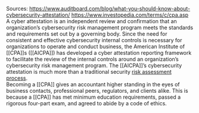 Sources:
https://www.auditboard.com/blog/what-you-should-know-about-cybersecurity-attestation/
https://www.investopedia.com/terms/c/cpa.asp
\
A cyber attestation is an independent review and confirmation that an organization’s cybersecurity risk management program meets the standards and requirements set out by a governing body. Since the need for consistent and effective cybersecurity internal controls is necessary for organizations to operate and conduct business, the American Institute of [[CPA]]s ([[AICPA]]) has developed a cyber attestation reporting framework to facilitate the review of the internal controls around an organization’s cybersecurity risk management program. The [[AICPA]]’s cybersecurity attestation is much more than a traditional security [risk assessment process](https://www.auditboard.com/blog/creating-a-successful-risk-assessment-plan/).
\
Becoming a [[CPA]] gives an accountant higher standing in the eyes of business contacts, professional peers, regulators, and clients alike. This is because a [[CPA]] has met minimum education requirements, passed a rigorous four-part exam, and agreed to abide by a code of ethics.
